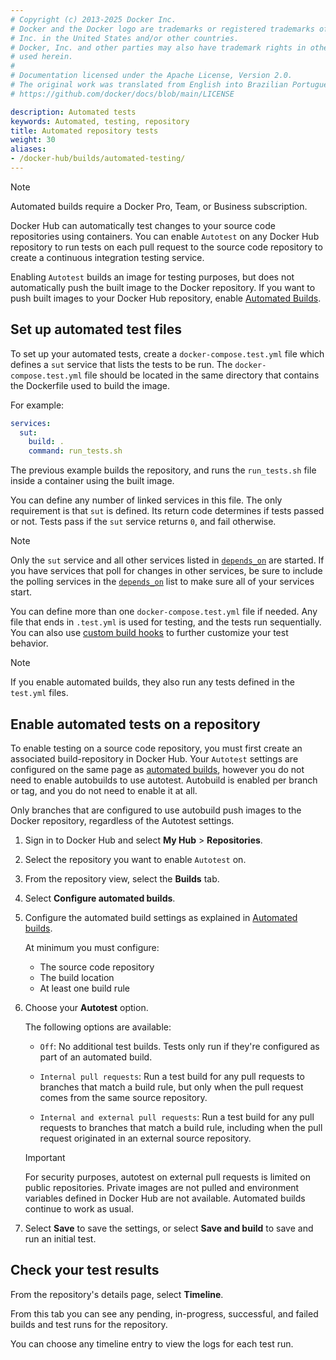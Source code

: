 ```yaml
---
# Copyright (c) 2013-2025 Docker Inc.
# Docker and the Docker logo are trademarks or registered trademarks of Docker,
# Inc. in the United States and/or other countries.
# Docker, Inc. and other parties may also have trademark rights in other terms
# used herein.
#
# Documentation licensed under the Apache License, Version 2.0.
# The original work was translated from English into Brazilian Portuguese.
# https://github.com/docker/docs/blob/main/LICENSE

description: Automated tests
keywords: Automated, testing, repository
title: Automated repository tests
weight: 30
aliases:
- /docker-hub/builds/automated-testing/
---
```

> [!NOTE]
>
> Automated builds require a
> Docker Pro, Team, or Business subscription.

Docker Hub can automatically test changes to your source code repositories
using containers. You can enable `Autotest` on any Docker Hub repository
to run tests on each pull request to the source code repository to create a
continuous integration testing service.

Enabling `Autotest` builds an image for testing purposes, but does not
automatically push the built image to the Docker repository. If you want to push
built images to your Docker Hub repository, enable [Automated Builds](index.md).

## Set up automated test files

To set up your automated tests, create a `docker-compose.test.yml` file which
defines a `sut` service that lists the tests to be run.
The `docker-compose.test.yml` file should be located in the same directory that
contains the Dockerfile used to build the image.

For example:

```yaml
services:
  sut:
    build: .
    command: run_tests.sh
```

The previous example builds the repository, and runs the `run_tests.sh` file inside
a container using the built image.

You can define any number of linked services in this file. The only requirement
is that `sut` is defined. Its return code determines if tests passed or not.
Tests pass if the `sut` service returns `0`, and fail otherwise.

> [!NOTE]
>
> Only the `sut` service and all other services listed in
> [`depends_on`](/reference/compose-file/services.md#depends_on) are
> started. If you have services that poll for changes in other services, be sure
> to include the polling services in the [`depends_on`](/reference/compose-file/services.md#depends_on)
> list to make sure all of your services start.

You can define more than one `docker-compose.test.yml` file if needed. Any file
that ends in `.test.yml` is used for testing, and the tests run sequentially.
You can also use [custom build hooks](advanced.md#override-build-test-or-push-commands)
to further customize your test behavior.

> [!NOTE]
>
> If you enable automated builds, they also run any tests defined
in the `test.yml` files.

## Enable automated tests on a repository

To enable testing on a source code repository, you must first create an
associated build-repository in Docker Hub. Your `Autotest` settings are
configured on the same page as [automated builds](index.md), however
you do not need to enable autobuilds to use autotest. Autobuild is enabled per
branch or tag, and you do not need to enable it at all.

Only branches that are configured to use autobuild push images to the
Docker repository, regardless of the Autotest settings.

1. Sign in to Docker Hub and select **My Hub** > **Repositories**.

2. Select the repository you want to enable `Autotest` on.

3. From the repository view, select the **Builds** tab.

4. Select **Configure automated builds**.

5. Configure the automated build settings as explained in [Automated builds](index.md).

    At minimum you must configure:

    * The source code repository
    * The build location
    * At least one build rule

6. Choose your **Autotest** option.

    The following options are available:

    * `Off`: No additional test builds. Tests only run if they're configured
    as part of an automated build.

    * `Internal pull requests`: Run a test build for any pull requests
    to branches that match a build rule, but only when the pull request comes
    from the same source repository.

    * `Internal and external pull requests`: Run a test build for any
    pull requests to branches that match a build rule, including when the
    pull request originated in an external source repository.

    > [!IMPORTANT]
    >
    >For security purposes, autotest on external pull requests is
    limited on public repositories. Private images are not pulled and
    environment variables defined in Docker Hub are not
    available. Automated builds continue to work as usual.

7. Select **Save** to save the settings, or select **Save and build** to save and
run an initial test.

## Check your test results

From the repository's details page, select **Timeline**.

From this tab you can see any pending, in-progress, successful, and failed
builds and test runs for the repository.

You can choose any timeline entry to view the logs for each test run.
